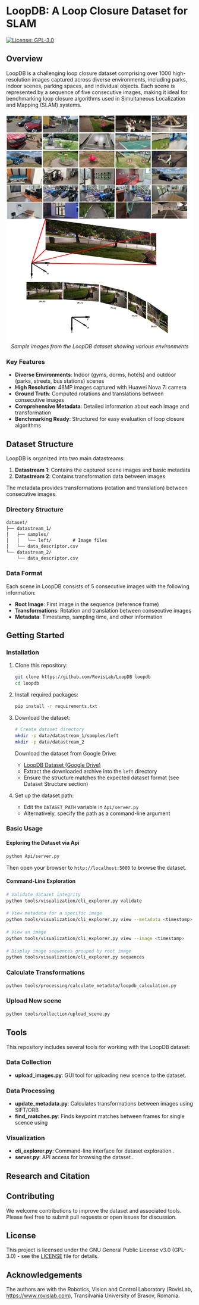 # LoopDB: A Loop Closure Dataset for SLAM

[![License: GPL-3.0](https://img.shields.io/badge/License-GPL%203.0-blue.svg)](https://www.gnu.org/licenses/gpl-3.0)


## Overview

LoopDB is a challenging loop closure dataset comprising over 1000 high-resolution images captured across diverse environments, including parks, indoor scenes, parking spaces, and individual objects. Each scene is represented by a sequence of five consecutive images, making it ideal for benchmarking loop closure algorithms used in Simultaneous Localization and Mapping (SLAM) systems.

<p align="center">
  <img src="docs/images/dataset_samples.png" alt="LoopDB Sample Images" width="800"/>
  <br>
  <em>Sample images from the LoopDB dataset showing various environments</em>
</p>

### Key Features

- **Diverse Environments**: Indoor (gyms, dorms, hotels) and outdoor (parks, streets, bus stations) scenes
- **High Resolution**: 48MP images captured with Huawei Nova 7i camera
- **Ground Truth**: Computed rotations and translations between consecutive images
- **Comprehensive Metadata**: Detailed information about each image and transformation
- **Benchmarking Ready**: Structured for easy evaluation of loop closure algorithms

## Dataset Structure

LoopDB is organized into two main datastreams:

1. **Datastream 1**: Contains the captured scene images and basic metadata
2. **Datastream 2**: Contains transformation data between images

The metadata provides transformations (rotation and translation) between consecutive images.

### Directory Structure

```
dataset/
├── datastream_1/
│   ├── samples/
│   │   └── left/        # Image files
│   └── data_descriptor.csv
└── datastream_2/
    └── data_descriptor.csv
```

### Data Format

Each scene in LoopDB consists of 5 consecutive images with the following information:

- **Root Image**: First image in the sequence (reference frame)
- **Transformations**: Rotation and translation between consecutive images
- **Metadata**: Timestamp, sampling time, and other information

## Getting Started

### Installation

1. Clone this repository:
   ```bash
   git clone https://github.com/RovisLab/LoopDB loopdb
   cd loopdb
   ```

2. Install required packages:
   ```bash
   pip install -r requirements.txt
   ```
3. Download the dataset:
   ```bash
   # Create dataset directory
   mkdir -p data/datastream_1/samples/left
   mkdir -p data/datastream_2
   ```

   Download the dataset from Google Drive:
   - [LoopDB Dataset (Google Drive)](https://rb.gy/ppr5xj)
   - Extract the downloaded archive into the `left` directory
   - Ensure the structure matches the expected dataset format (see Dataset Structure section)
   
4. Set up the dataset path:
   - Edit the `DATASET_PATH` variable in `Api/server.py` 
   - Alternatively, specify the path as a command-line argument

### Basic Usage

#### Exploring the Dataset via Api

```bash
python Api/server.py
```

Then open your browser to `http://localhost:5000` to browse the dataset.

#### Command-Line Exploration

```bash
# Validate dataset integrity
python tools/visualization/cli_explorer.py validate

# View metadata for a specific image
python tools/visualization/cli_explorer.py view --metadata <timestamp>

# View an image
python tools/visualization/cli_explorer.py view --image <timestamp>

# Display image sequences grouped by root image
python tools/visualization/cli_explorer.py sequences
```

### Calculate Transformations
```bash
python tools/processing/calculate_metadata/loopdb_calculation.py
```

### Upload New scene
```bash
python tools/collection/upload_scene.py
```

## Tools
This repository includes several tools for working with the LoopDB dataset:

### Data Collection

- **upload_images.py**: GUI tool for uploading new scence to the dataset.

### Data Processing

- **update_metadata.py**: Calculates transformations between images using SIFT/ORB
- **find_matches.py**: Finds keypoint matches between frames for single scence using 

### Visualization

- **cli_explorer.py**: Command-line interface for dataset exploration .
- **server.py**: API access for browsing the dataset .

## Research and Citation


## Contributing

We welcome contributions to improve the dataset and associated tools. Please feel free to submit pull requests or open issues for discussion.

## License

This project is licensed under the GNU General Public License v3.0 (GPL-3.0) - see the [LICENSE](LICENSE) file for details.


## Acknowledgements

The authors are with the Robotics, Vision and Control Laboratory (RovisLab, https://www.rovislab.com), Transilvania University of Brasov, Romania.